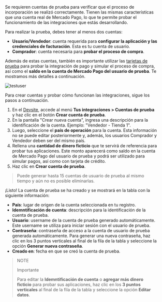 Se requieren cuentas de prueba para verificar que el proceso de incorporación se realizó correctamente. Tienen las mismas características que una cuenta real de Mercado Pago, lo que te permite probar el funcionamiento de las integraciones que estás desarrollando.

Para realizar la prueba, debes tener al menos dos cuentas:

* **Usuario/Vendedor**: cuenta requerida para **configurar la aplicación y las credenciales de facturación**. Esta es tu cuenta de usuario.
* **Comprador**: cuenta necesaria para **probar el proceso de compra**.

Además de estas cuentas, también es importante utilizar las [tarjetas de prueba](/developers/es/guides/additional-content/testing/test-cards) para probar la integración de pago y simular el proceso de compra, así como el **saldo en la cuenta de Mercado Pago del usuario de prueba**. Te mostramos más detalles a continuación.

![testuser](test-user/test-user-admin-es.gif)

Para crear cuentas y probar cómo funcionan las integraciones, sigue los pasos a continuación.

1. En el [Devsite](/developers/es/docs), accede al menú **Tus integraciones > Cuentas de prueba** y haz clic en el botón **Crear cuenta de prueba**.
2. En la pantalla "Crear nueva cuenta", ingresa una descripción para la identificación de la cuenta. Ejemplo: "Vendedor - Tienda 1".
3. Luego, seleccione el **país de operación** para la cuenta. Esta información no se puede editar posteriormente y, además, los usuarios Comprador y Vendedor deben ser del mismo país.
4. Rellena una **cantidad de dinero ficticio** que te servirá de referencia para probar tus aplicaciones. Este monto aparecerá como saldo en la cuenta de Mercado Pago del usuario de prueba y podrá ser utilizado para simular pagos, así como con tarjeta de crédito.
5. Haz clic en **Crear cuenta de prueba**.

> Puede generar hasta 15 cuentas de usuario de prueba al mismo tiempo y aún no es posible eliminarlas.

¡Listo! La cuenta de prueba se ha creado y se mostrará en la tabla con la siguiente información:

* **País**: lugar de origen de la cuenta seleccionada en tu registro.
* **Idemntificación de cuenta**: descripción para la identificación de la cuenta de prueba.  
* **Usuario**: username de la cuenta de prueba generado automáticamente. Este username se utiliza para iniciar sesión con el usuario de prueba.
* **Contraseña**: contraseña de acceso a la cuenta de usuario de prueba generada automáticamente. Para generar una nueva contraseña, haz clic en los 3 puntos verticales al final de la fila de la tabla y seleccione la opción **Generar nueva contraseña**.
* **Creado en**: fecha en que se creó la cuenta de prueba.

> NOTE
>
> Importante
>
> Para editar la **Idemntificación de cuenta** o **agregar más dinero ficticio** para probar sus aplicaciones, haz clic en los **3 puntos verticales** al final de la fila de la tabla y seleccione la opción **Editar datos**.